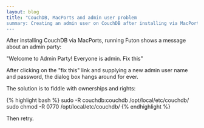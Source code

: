 ```yaml
---
layout: blog
title: "CouchDB, MacPorts and admin user problem
summary: Creating an admin user on CouchDB after installing via MacPorts
---
```


After installing CouchDB via MacPorts, running Futon shows a message about an admin party:

"Welcome to Admin Party! Everyone is admin. Fix this"

After clicking on the "fix this" link and supplying a new admin user name and password, the dialog box hangs around for ever.

The solution is to fiddle with ownerships and rights:

{% highlight bash %}
sudo -R couchdb:couchdb /opt/local/etc/couchdb/
sudo chmod -R 0770 /opt/local/etc/couchdb/
{% endhighlight %}

Then retry.